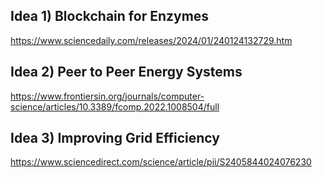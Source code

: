 ## Idea 1) Blockchain for Enzymes
https://www.sciencedaily.com/releases/2024/01/240124132729.htm


## Idea 2) Peer to Peer Energy Systems
https://www.frontiersin.org/journals/computer-science/articles/10.3389/fcomp.2022.1008504/full

## Idea 3) Improving Grid Efficiency
https://www.sciencedirect.com/science/article/pii/S2405844024076230


